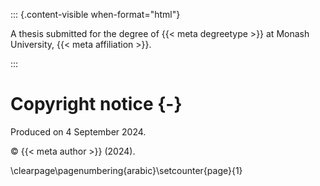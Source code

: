 ::: {.content-visible when-format="html"}

A thesis submitted for the degree of {{< meta degreetype >}} at Monash University, {{< meta affiliation >}}.

:::

# Copyright notice {-}






Produced on  4 September 2024.

© {{< meta author >}} (2024).






<!--
# Abstract {-}

The abstract should outline the main approach and findings of the thesis and must not be more than 500 words.

# Declaration {-}

> Use only one of the following declarations (Standard thesis or Thesis including published works declaration) and remove the other.

### Standard thesis

This thesis is an original work of my research and contains no material which has been accepted for the award of any other degree or diploma at any university or equivalent institution and that, to the best of my knowledge and belief, this thesis contains no material previously published or written by another person, except where due reference is made in the text of the thesis.

Student name:

Student signature:

Date:

#### Publications during enrolment {-}

> Remove this section if you do not have publications.

The material in @sec-intro has been submitted to the journal *Journal of Impossible Results* for possible publication.

The contribution in @sec-litreview of this thesis was presented in the International Symposium on Nonsense held in Dublin, Ireland, in July 2022.

#### Reproducibility statement

This thesis is written using Quarto with renv [@renv] to create a reproducible environment. All materials (including the data sets and source files) required to reproduce this document can be found at the Github repository [`github.com/SusanSu/thesis`](https://github.com/SusanSu/thesis).

This work is licensed under a [Creative Commons  Attribution-NonCommercial-ShareAlike 4.0 International License](http://creativecommons.org/licenses/by-nc-sa/4.0/).

### Thesis including published works declaration

I hereby declare that this thesis contains no material which has been accepted for the award of any other degree or diploma at any university or equivalent institution and that, to the best of my knowledge and belief, this thesis contains no material previously published or written by another person, except where due reference is made in the text of the thesis.

This thesis includes ?? original papers published in peer reviewed journals and ?? submitted publications. The core theme of the thesis is ??. The ideas, development and writing up of all the papers in the thesis were the principal responsibility of myself, the student, working within the Department of Econometrics & Business Statistics under the supervision of ??

(The inclusion of co-authors reflects the fact that the work came from active collaboration between researchers and acknowledges input into team-based research.)

In the case of (??insert chapter numbers) my contribution to the work involved the following:







::: {.cell}

:::






::: {.content-visible when-format="html"}






::: {.cell}
::: {.cell-output-display}

\begin{tabular}{r|l|l|l|l|l}
\hline
\multicolumn{1}{l}{Thesis chapter} & \multicolumn{1}{l}{Publication title} & \multicolumn{1}{l}{Status} & \multicolumn{1}{l}{Nature and \% of student contribution} & \multicolumn{1}{l}{Nature and \% of coauthors' contribution} & \multicolumn{1}{l}{Coauthors are Monash students}\\
\hline
2 & The life cycle of Mongolian crickets & Submitted & Concept and data analysis, writing first draft: 60\% & Shu Xu, input into manuscript: 25\%; Eddie Betts, input into manuscript: 15\% & Shu Xu: No; Eddie Betts: Yes\\
\hline
\end{tabular}


:::
:::






:::

::: {.content-visible when-format="pdf"}






::: {.cell}
::: {.cell-output-display}
\begingroup\fontsize{10}{12}\selectfont

\resizebox{\linewidth}{!}{
\begin{tabu} to \linewidth {>{\raggedleft\arraybackslash}p{1.2cm}>{\raggedright\arraybackslash}p{2.6cm}>{\raggedright}X>{\raggedright\arraybackslash}p{2.6cm}>{\raggedright\arraybackslash}p{2.6cm}>{\raggedright\arraybackslash}p{2.6cm}}
\toprule
\multicolumn{1}{>{\raggedright\arraybackslash}p{1.2cm}}{\textbf{Thesis chapter}} & \multicolumn{1}{>{\raggedright\arraybackslash}p{2.6cm}}{\textbf{Publication title}} & \multicolumn{1}{l}{\textbf{Status}} & \multicolumn{1}{>{\raggedright\arraybackslash}p{2.6cm}}{\textbf{Nature and \% of student contribution}} & \multicolumn{1}{>{\raggedright\arraybackslash}p{2.6cm}}{\textbf{Nature and \% of coauthors' contribution}} & \multicolumn{1}{>{\raggedright\arraybackslash}p{2.6cm}}{\textbf{Coauthors are Monash students}}\\
\midrule
2 & The life cycle of Mongolian crickets & Submitted & Concept and data analysis, writing first draft: 60\% & Shu Xu, input into manuscript: 25\%; Eddie Betts, input into manuscript: 15\% & Shu Xu: No; Eddie Betts: Yes\\
\bottomrule
\end{tabu}}
\endgroup{}


:::
:::






:::

I have / have not renumbered sections of submitted or published papers in order to generate a consistent presentation within the thesis.

Student name:

Student signature:

Date:

I hereby certify that the above declaration correctly reflects the nature and extent of the student’s and co-authors’ contributions to this work. In instances where I am not the responsible author I have consulted with the responsible author to agree on the respective contributions of the authors.

Main Supervisor name:

Main Supervisor signature:

Date:

# Acknowledgements {-}

I would like to thank my pet goldfish for ...

> In accordance with Chapter 7.1.4 of the research degrees handbook, if you have engaged the services of a professional editor, you must provide their name and a brief description of the service rendered. If the professional editor's current or former area of academic specialisation is similar your own, this too should be stated as it may suggest to examiners that the editor's advice to the student has extended beyond guidance on English expression to affect the substance and structure of the thesis.

> If you have used generative artificial intelligence (AI) technologies, you must include a written acknowledgment of the use and its extent. Your acknowledgement should at a minimum specify which technology was used, include explicit description on how the information was generated, and explain how the output was used in your work. Below is a suggested format:

> “I acknowledge the use of [insert AI system(s) and link] to [specific use of generative artificial intelligence]. The output from these was used to [explain use].”

> Free text section for you to record your acknowledgment and gratitude for the more general academic input and support such as financial support from grants and scholarships and the non-academic support you have received during the course of your enrolment. If you are a recipient of the “Australian Government Research Training Program Scholarship”, you are required to include the following statement:

> > “This research was supported by an Australian Government Research Training Program (RTP) Scholarship.”

> You may also wish to acknowledge significant and substantial contribution made by others to the research, work and writing represented and/or reported in the thesis. These could include significant contributions to: the conception and design of the project; non-routine technical work; analysis and interpretation of research data; drafting significant parts of the work or critically revising it so as to contribute to the interpretation.

<!--
The following line is required to re-set page numbering after preliminary material in the pdf output. Do not remove
-->

\clearpage\pagenumbering{arabic}\setcounter{page}{1}
